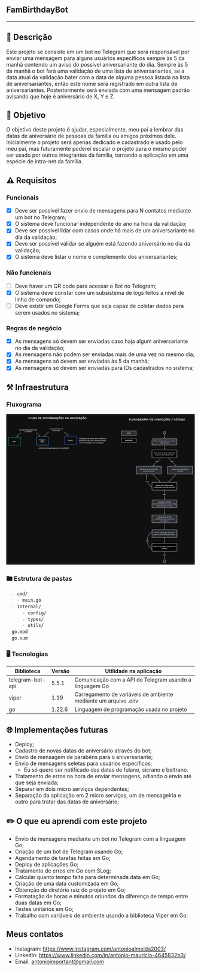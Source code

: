 ## FamBirthdayBot

---

## 📔 Descrição

Este projeto se consiste em um bot no Telegram que será responsável por enviar uma mensagem para alguns usuários específicos sempre às 5 da manhã contendo um aviso do possível aniversariante do dia. Sempre às 5 da manhã o bot fará uma validação de uma lista de aniversariantes, se a data atual da validação bater com a data de alguma pessoa listada na lista de aniversariantes, então este nome será registrado em outra lista de aniversariantes. Posteriormente será enviada com uma mensagem padrão avisando que hoje é aniversário de X, Y e Z.

## 🎯 Objetivo

O objetivo deste projeto é ajudar, especialmente, meu pai a lembrar das datas de aniversário de pessoas da família ou amigos próximos dele. Inicialmente o projeto será apenas dedicado e cadastrado e usado pelo meu pai, mas futuramente poderei escalar o projeto para o mesmo poder ser usado por outros integrantes da família, tornando a aplicação em uma espécie de intra-net da família.

## ⚠️ Requisitos

### Funcionais

- [x] Deve ser possível fazer envio de mensagens para N contatos mediante um bot no Telegram;
- [x] O sistema deve funcionar independente do ano na hora da validação;
- [x] Deve ser possível lidar com casos onde há mais de um aniversariante no dia da validação;
- [x] Deve ser possível validar se alguém está fazendo aniversário no dia da validação;
- [x] O sistema deve listar o nome e complemento dos aniversariantes;

### Não funcionais

- [ ] Deve haver um QR code para acessar o Bot no Telegram;
- [x] O sistema deve constar com um subsistema de logs feitos a nível de linha de comando;
- [ ] Deve existir um Google Forms que seja capaz de coletar dados para serem usados no sistema;

### Regras de negócio

- [x] As mensagens só devem ser enviadas caso haja algum aniversariante no dia da validação;
- [x] As mensagens não podem ser enviadas mais de uma vez no mesmo dia;
- [x] As mensagens só devem ser enviadas às 5 da manhã;
- [x] As mensagens só devem ser enviadas para IDs cadastrados no sistema;

## ⚒️ Infraestrutura

### Fluxograma

![](https://github.com/Dedo-Finger2/fam-birthday-bot/blob/master/public/images/diagram.png?raw=true)

### 🖿 Estrutura de pastas

```markdown
  - cmd/
  	- main.go
  - internal/
	  - config/
	  - types/
	  - utils/
  go.mod
  go.sum
```

### 🖥️ Tecnologias

|Biblioteca|Versão|Utilidade na aplicação|
|---|---|---|
|telegram-bot-api|5.5.1|Comunicação com a API do Telegram usando a linguagem Go|
|viper|1.19|Carregamento de variáveis de ambiente mediante um arquivo .env|
|go|1.22.6|Linguagem de programação usada no projeto|

## 🌐 Implementações futuras

- Deploy;
- Cadastro de novas datas de aniversário através do bot;
- Envio de mensagem de parabéns para o aniversariante;
- Envio de mensagens seletas para usuários específicos;
	- Eu só quero ser notificado das datas de fulano, sicrano e beltrano.
- Tratamento de erros na hora de enviar mensagens, adiando o envio até que seja enviada;
- Separar em dois micro serviços dependentes;
- Separação da aplicação em 2 micro serviços, um de mensageiria e outro para tratar das datas de aniversário;

## ✏️ O que eu aprendi com este projeto

- Envio de mensagens mediante um bot no Telegram com a linguagem Go;
- Criação de um bot de Telegram usando Go;
- Agendamento de tarefas feitas em Go;
- Deploy de aplicações Go;
- Tratamento de erros em Go com SLog;
- Calcular quanto tempo falta para determinada data em Go;
- Criação de uma data customizada em Go;
- Obtenção do diretório raiz do projeto em Go;
- Formatação de horas e minutos oriundos da diferença de tempo entre duas datas em Go;
- Testes unitários em Go;
- Trabalho com variáveis de ambiente usando a biblioteca Viper em Go;

## Meus contatos

- Instagram: https://www.instagram.com/antonioalmeida2003/
- LinkedIn: https://www.linkedin.com/in/antonio-mauricio-4645832b3/
- Email: antonioimportant@gmail.com
